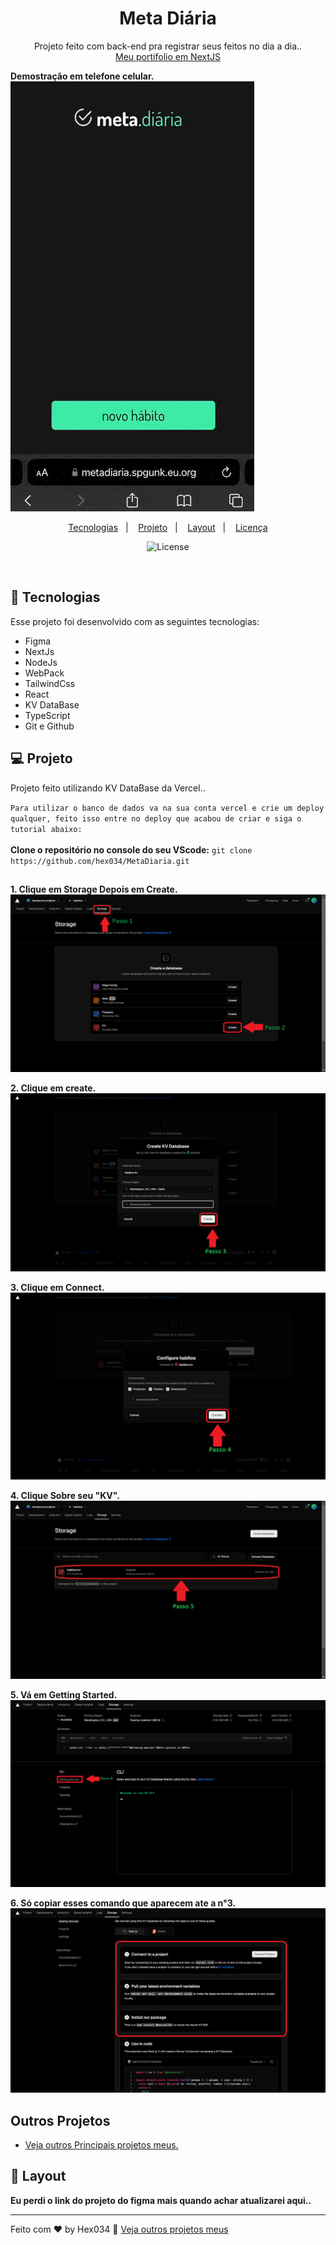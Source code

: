 <h1 align="center"> Meta Diária</h1>

<p align="center">
Projeto feito com back-end pra registrar seus feitos no dia a dia..<br/>
<a href="https://spgunk.eu.org">Meu portifolio em NextJS</a>
</p>

<p>
<strong>Demostração em telefone celular.</strong>
<img src="./.github/animation.gif" alt="Imagem de demostração."/>
</p>

<p align="center">
  <a href="#-tecnologias">Tecnologias</a>&nbsp;&nbsp;&nbsp;|&nbsp;&nbsp;&nbsp;
  <a href="#-projeto">Projeto</a>&nbsp;&nbsp;&nbsp;|&nbsp;&nbsp;&nbsp;
  <a href="#-layout">Layout</a>&nbsp;&nbsp;&nbsp;|&nbsp;&nbsp;&nbsp;
  <a href="#memo-licença">Licença</a>
</p>

<p align="center">
  <img alt="License" src="https://img.shields.io/static/v1?label=license&message=MIT&color=49AA26&labelColor=000000">
</p>

<br>

## 🚀 Tecnologias

Esse projeto foi desenvolvido com as seguintes tecnologias:

- Figma
- NextJs
- NodeJs
- WebPack
- TailwindCss
- React
- KV DataBase
- TypeScript
- Git e Github


## 💻 Projeto

Projeto feito utilizando KV DataBase da Vercel..

`Para utilizar o banco de dados va na sua conta vercel e crie um deploy qualquer, feito isso entre no deploy que acabou de criar e siga o tutorial abaixo:`
<br>
<br>
**Clone o repositório no console do seu VScode:** `git clone https://github.com/hex034/MetaDiaria.git`

##

**1. Clique em Storage Depois em Create.**
<img src="./.github/tuto.png"/>

**2. Clique em create.**
<img src="./.github/tuto2.png"/>

**3. Clique em Connect.**
<img src="./.github/tuto3.png"/>

**4. Clique Sobre seu "KV".**
<img src="./.github/tuto4.png"/>

**5. Vá em Getting Started.**
<img src="./.github/tuto5.png"/>

**6. Só copiar esses comando que aparecem ate a n°3.**
<img src="./.github/tuto6.png"/>


## Outros Projetos

- [Veja outros Principais projetos meus.](https://painelunknowbr.eu.org)

## 🔖 Layout

**Eu perdi o link do projeto do figma mais quando achar atualizarei aqui..**


---

Feito com ♥ by Hex034 :wave: [Veja outros projetos meus](https://spgunk.eu.org)